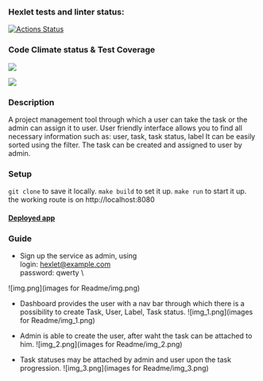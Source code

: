 ### Hexlet tests and linter status:
[![Actions Status](https://github.com/Kukuru5a/java-project-99/actions/workflows/hexlet-check.yml/badge.svg)](https://github.com/Kukuru5a/java-project-99/actions)

### Code Climate status & Test Coverage
<a href="https://codeclimate.com/github/Kukuru5a/java-project-99/maintainability"><img src="https://api.codeclimate.com/v1/badges/42df4ee4d0ae4dc2f636/maintainability" /></a>

<a href="https://codeclimate.com/github/Kukuru5a/java-project-99/test_coverage"><img src="https://api.codeclimate.com/v1/badges/42df4ee4d0ae4dc2f636/test_coverage" /></a>

### Description
A project management tool through which a user can take the task or the admin can assign it to user. User friendly interface allows you to find all necessary information such as: user, task, task status, label
It can be easily sorted using the filter. The task can be created and assigned to user by admin.

### Setup 

```git clone``` to save it locally. ```make build``` to set it up. ```make run``` to start it up. the working route is on http://localhost:8080

#### [Deployed app](https://spring-boot-web-service.onrender.com)

### Guide
* Sign up the service as admin, using \
login: hexlet@example.com \
password: qwerty \

![img.png](images for Readme/img.png)

* Dashboard provides the user with a nav bar through which there is a possibility to create Task, User, Label, Task status.
![img_1.png](images for Readme/img_1.png)

* Admin is able to create the user, after waht the task can be attached to him.
![img_2.png](images for Readme/img_2.png)

* Task statuses may be attached by admin and user upon the task progression.
![img_3.png](images for Readme/img_3.png)
